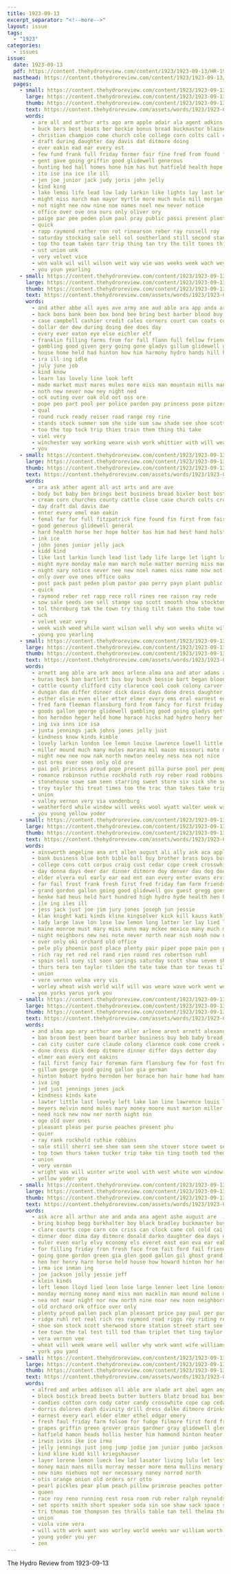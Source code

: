 ```yaml
---
title: 1923-09-13
excerpt_separator: "<!--more-->"
layout: issue
tags:
  - "1923"
categories:
  - issues
issue:
  date: 1923-09-13
  pdf: https://content.thehydroreview.com/content/1923/1923-09-13/HR-1923-09-13.pdf
  masthead: https://content.thehydroreview.com/content/1923/1923-09-13/masthead/HR-1923-09-13.jpg
  pages:
    - small: https://content.thehydroreview.com/content/1923/1923-09-13/small/HR-1923-09-13-01.jpg
      large: https://content.thehydroreview.com/content/1923/1923-09-13/large/HR-1923-09-13-01.jpg
      thumb: https://content.thehydroreview.com/content/1923/1923-09-13/thumbnails/HR-1923-09-13-01.jpg
      text: https://content.thehydroreview.com/assets/words/1923/1923-09-13/HR-1923-09-13-01.txt
      words:
        - are all and arthur arts ago arm apple adair ala agent adkins ave ane aid ally able
        - buck bers best beats ber beckie bonus bread buckmaster blaine buy back baby brings bull better but bunch bring born business bostick been bandy bixler body baki bein
        - christian champion come church cole college corn colts call collins cattle chu close campbel city can county christians chet car crall cooling cour cave cron chance
        - draft during daughter day davis dat ditmore doing
        - ever eakin ead ear every est
        - few fund frank full friday former fair fine fred from found for fries first fate
        - gent gave going griffin good glidewell generous
        - hunting hed hall homes hone him has hut hatfield health hope hal held hite holstein hand hereford hemphill had heri happy hor harvey harness hunter hore her hydro holter
        - ito ise ina ice ile ill
        - jen joe junior jack judy joris john jelly
        - kind king
        - lake lemoi life lead low lady larkin like lights lay last let list lunch letter light left
        - might miss march man mayor myrtle more much mule mill morgan must mon monday most miller mules menary mor mis may mcnary matter many made morning members
        - not night nee now nine noe names noel new never notice
        - office over ove ona ours only oliver ory
        - paige par pee peden plum paul pray public passi present plant pack prise pou pean per palmer part pene
        - quick
        - rapp raymond rather ron rot rinearson reber ray russell roy
        - saturday stocking sale sell sol southerland still second stands subject sears street sur sept she soung said such season steward shor sines seems sible soon surprise sow son smith stolen shall show see stock senior stange
        - top tho team taken tarr trip thing tan try the tilt tones thi tees tar town tow toe tick tier take ties then
        - ust union unk
        - very velvet vice
        - won walk wil will wilson weit way wie was weeks week wach wey why well whit willin while wish wal white with want word
        - you youn yearling
    - small: https://content.thehydroreview.com/content/1923/1923-09-13/small/HR-1923-09-13-02.jpg
      large: https://content.thehydroreview.com/content/1923/1923-09-13/large/HR-1923-09-13-02.jpg
      thumb: https://content.thehydroreview.com/content/1923/1923-09-13/thumbnails/HR-1923-09-13-02.jpg
      text: https://content.thehydroreview.com/assets/words/1923/1923-09-13/HR-1923-09-13-02.txt
      words:
        - and ather abbe all ayes ave army ane aud able ara app anda arco ade age are
        - back bons bank been box bond bee bring best barber blood buy baak but
        - case campbell cashier credit cales corners court can coats come city choo care chance car cheap change
        - dollar der dew during doing dee does day
        - every ever eaton eye else eichler elf
        - franklin filling farms from for fall flann full fellow friend first flannery felton
        - gambling good given gery going gone gladys gillum glidewell goodpasture garfield goosen gia
        - house home held had hinton how him harmony hydro hands hill her has hardware hes hol hollings
        - ira ill ing idle
        - july june job
        - kind know
        - learn las lovely line look left
        - made market must mares mules more miss man mountain mills many money
        - noth new never now ney night ned
        - ock outing over oak old oot oss ore
        - pope peo part pool per police pardon pay princess pose pitzer potter peace
        - qual
        - round ruck ready reiser road range roy rine
        - stands stock summer som she side sum saw shade see shoe scott store september start smith sale save sept self school show station sells stay schools silk shee sell sae soon
        - too the top tock trip thies train them thing thi take
        - viel very
        - winchester way working weare wish work whittier with will wear words write williams want while week wool west winter wine wonders well waits
        - you
    - small: https://content.thehydroreview.com/content/1923/1923-09-13/small/HR-1923-09-13-03.jpg
      large: https://content.thehydroreview.com/content/1923/1923-09-13/large/HR-1923-09-13-03.jpg
      thumb: https://content.thehydroreview.com/content/1923/1923-09-13/thumbnails/HR-1923-09-13-03.jpg
      text: https://content.thehydroreview.com/assets/words/1923/1923-09-13/HR-1923-09-13-03.txt
      words:
        - ara ask ather agent all ast arts and are ave
        - body but baby ben brings best business bread bixler bost bostick belts branson bak born better bring been bonus bers buy bro blakley blain busi biss
        - cream corn churches county cattle close case church colts crosswhite christian cave college car chet crall christians call champion campbell chance come
        - day draft dal davis dae
        - enter every emel ean eakin
        - femal far for full fitzpatrick fine found fin first from fair few ford
        - good generous glidewell general
        - hard health horse her hope holter has him had hest hand holst harness hydro hall held hor hereford
        - ink ice
        - john jones junior jelly jack
        - kidd kind
        - like last larkin lunch lead list lady life large let light lay low
        - might myre monday male man march mule matter morning miss many mules much mon master most
        - night nary notice never nee new noel names niss name now not
        - only over ove ones office oaks
        - post pack past peden plum pastor pao perry payn plant public paz present pach page
        - quick
        - raymond reber ret rapp rece roll rines ree raison ray rede
        - sow sale seeds see sell stange sup scott smooth show stockton soon subject she second senior surprise stang stocking ship sol stolen saturday settle such still smith stands stock shall sept state
        - tol thornburg tak the town try thing tilt taken tho tobe towne
        - uch
        - velvet vear very
        - week wish weed while want wilson well why won weeks white will went with was walk
        - young you yearling
    - small: https://content.thehydroreview.com/content/1923/1923-09-13/small/HR-1923-09-13-04.jpg
      large: https://content.thehydroreview.com/content/1923/1923-09-13/large/HR-1923-09-13-04.jpg
      thumb: https://content.thehydroreview.com/content/1923/1923-09-13/thumbnails/HR-1923-09-13-04.jpg
      text: https://content.thehydroreview.com/assets/words/1923/1923-09-13/HR-1923-09-13-04.txt
      words:
        - arnett ang able are ark amos arlene alma ana and ator adams alan all
        - buras beck ban bartlett bus buy bunch bessie bart began blood burgman bank bryant bet better big bas black baby bert ber been ben board best but broom body boschert business bros
        - cattle county clifford city clarence cool cook colony carver cream corn cashier cedar cake custer can canyon come creek came cure cat
        - dungan dan differ dinner dick davis days done dress daughter dot dun deep down day dau
        - esther elsie even eller etter elmer every ems eral earnest edgar
        - fred farm fleeman flansburg ford from fancy for first friday foreman folsom fate fail friends fillmore felton frock fair
        - goods gallon george glidewell gambling good going gladys getting gillum ghering ghost gaylor glad gravitt green
        - hon herndon heger held home horace hicks had hydro henry her health hom has hope hobart him hinton herbert hard hide
        - ing iva inns ice isa
        - junta jennings jack johns jones jelly just
        - kindness know kinds kimble
        - lovely larkin london lee lemon louise lawrence lowell little line lane leona lucky last leonard land lis lasater
        - miller mound much many mules marana mil mason missouri mate marion minn morning miss mills melvin mead mares must mary mat meyers most money meda mite mule monday mar market moore maud
        - night new nee now nak north newton neeley ness nea not nice
        - ost ores over ones only old ore
        - pai pol princess proud pope present pilla purse pool per people pears poor plenty pack porter patter powe pleasant paul peaches
        - romance robinson ruthie rockhold ruth roy reber road robbins ridge ray rage
        - stonehouse sowe sam seen starring sweet store six sick she sewing second samuel solid shi spain school saturday sides speak sund street shearer shee say sun shaft sat see silk sell slow stocks short sack side son scott sua sept stover shade sunday
        - troy taylor thi treat times too the trac than takes take trip tucker tooth ting teacher tice them taken town
        - union
        - valley vernon very via vandenburg
        - weatherford while window will weeks wool wyatt walter week write win went wee winter won words was with west well wall weather want
        - you young yellow yoder
    - small: https://content.thehydroreview.com/content/1923/1923-09-13/small/HR-1923-09-13-05.jpg
      large: https://content.thehydroreview.com/content/1923/1923-09-13/large/HR-1923-09-13-05.jpg
      thumb: https://content.thehydroreview.com/content/1923/1923-09-13/thumbnails/HR-1923-09-13-05.jpg
      text: https://content.thehydroreview.com/assets/words/1923/1923-09-13/HR-1923-09-13-05.txt
      words:
        - ainsworth angeline ana art allen august ali ally ask aca appl ave akin aylor arnold allon ale agnes alexander ago ales ard all and are
        - bank business blue both bible ball buy brother brass boys burkhalter bradley buyers bethel brothers burg bird but beith began bring bush boots bill bandy bune books buckmaster bons beach burgman been ben blind barn brown barrett bob boy
        - college cons cott corpus craig cust cedar cope creek crosswhite cobble county come can cannon came call coats cold check city cool christmas clyde clinton cry couts cave car course chee courts colony colo collier chronic cream cause colorado clare
        - day donna days deer dar dinner ditmore doy denver dau dog door date down during daughter dad
        - elder elvera eul early ear ead ent ean every enter evans ervin even elma
        - far fail frost frank fresh first fred friday fam farm friends for farmer flo from fair full floyd forget fry flenner few folks felton
        - grand gordon gallon going good glidewell gov guest gregg goes green gon gould glad governo gue gone ghost gave game given
        - henke had heus held hart hundred high hydro hyde health hen horse how hope hed hot home howard herndon hinton husband has hand hee happy her holding hor
        - ile ing iles ill
        - jess jack just joe jim jury jones joseph jun jessie
        - klan knight kati kinds kline kingsolver kick kill kauss kathleen
        - lady large lave lon lose law lemon long latter ler lay lied left little luck leon ley last lenner lorence lum larue lloyd lane lulu lue
        - maine monroe must mary miss munn may mckee mexico many much money morning marvin monnet mil marie milk mall mond macklin margaret mon murray mort moody market man matter miata monday
        - night neighbors new nei note never north near nish noah now not notice
        - over only oki orchard old office
        - pele ply phoenix post place plenty pair piper pope pain pon person per people pat price pho paul poage pardon par proud past part pleasant
        - rich ray ret red rel rand rien round res robertson ruhl
        - spain sell suey sit soon springs saturday scott shaw seven she senior street sale schmidt summer selfridge staples sterling shoulder shall stock son spencer sun sali save sept store still see seed said season stone sane sunday start special state standard school sines
        - thurs tera ten taylor tilden the tate take than tor texas till thou triplett townsend theron town them thralls tacha then
        - union
        - vere vernon velma very vis
        - worley wheat wish world wilf will was weare wave work went weekly with weatherford wide wee walton williams wells weather wright way wesley well west write wene win wynona wil week while waller wade
        - yee yorks yarus york you
    - small: https://content.thehydroreview.com/content/1923/1923-09-13/small/HR-1923-09-13-06.jpg
      large: https://content.thehydroreview.com/content/1923/1923-09-13/large/HR-1923-09-13-06.jpg
      thumb: https://content.thehydroreview.com/content/1923/1923-09-13/thumbnails/HR-1923-09-13-06.jpg
      text: https://content.thehydroreview.com/assets/words/1923/1923-09-13/HR-1923-09-13-06.txt
      words:
        - and alma ago ary arthur ane aller arlene arent arnett alexander all are
        - ban broom best been board barber business buy bob baby bread bernice bas black blanchard but boschert
        - can city custer cure claude colony clarence cook come creek cart corn chee
        - done dress dick deep ditmore dinner differ days detter day
        - elmer ean every ent eakins
        - fail first fancy fair foreman farm flansburg few for fost frock frank from fos folsom friends fred
        - gillum george good going gallon gia german
        - hinton hobart hydro herndon her horace hon hair home had hands heger has herbert
        - iva ing
        - jed just jennings jones jack
        - kindness kinds kate
        - lawter little last lovely left lake lan line lawrence louis leona low lac lucky
        - meyers melvin mond mules mary money moore must marion miller mares miss mil made mills monday many maud morn market much
        - need nick new now ner north night nin
        - oge old over ones
        - pleasant pleas per purse peaches present phu
        - quier
        - ray rank rockhold ruthie robbins
        - sale still sherri see shee sam seen she stover store sweet sees siok set scott silk sunday school scarth spain shaft saturday sells
        - top town thurs taken tucker trip take tin ting tooth ted them the thelma than tice treat
        - union
        - very vernon
        - wright was will winter write wool with west white won window want week wyatt
        - yellow yoder you
    - small: https://content.thehydroreview.com/content/1923/1923-09-13/small/HR-1923-09-13-07.jpg
      large: https://content.thehydroreview.com/content/1923/1923-09-13/large/HR-1923-09-13-07.jpg
      thumb: https://content.thehydroreview.com/content/1923/1923-09-13/thumbnails/HR-1923-09-13-07.jpg
      text: https://content.thehydroreview.com/assets/words/1923/1923-09-13/HR-1923-09-13-07.txt
      words:
        - ask acre all arthur ane and anda ana agent ashe august are
        - bring bishop begg burkhalter boy black bradley buckmaster buy bix bob bebe buyers boys brown big boots best blake ben business bak bry bank brass bird but
        - clare courts cope carn cox criss can clock came col cold cai call collier carry coats city cream clyde come cedar car cobble cotton
        - dinner door dima day ditmore donald darko daughter dea days date dad doing
        - euler even early elvy economy els everet east ean eva ear eakin every evans
        - for filling friday fron fresh face from fait ford fail friend fry flemer few first forget full farm flenner
        - going gone gordon green gia glen good gallon gil ghost grand gertrude greeson geary glad
        - hen her henry harn horse held house how howard hinton hor hera has helt husband hom hur holter herford heard hull hye hydro harness home hege honie heir hale
        - irma ice inman ing
        - joe jackson jolly jessie jeff
        - klein kinds
        - left lemon lloyd lied leon lose large lenner leet line lemons lowers last lars ling long lorence lane lie little
        - monday morning money mand miss mon macklin man mound moline mcnary milk market murray mills mile moses monda mond more morn must
        - nea not near night nor now north nine noar new noon neighbors nil
        - old orchard ork office over only
        - plenty proud pallen pack plan pleasant price pay paul per push potter pair piper poage
        - ridge ruhl ret real rich res raymond road riggs roy riding red robertson room
        - shoe son stock scott sherwood store station street start see sales save sons saturday spain sunday side spring still she south shelton shawnee sun sale september soon saving sept show school seed smith selling season starts sor sutton sell
        - tee town the tal test till tod than triplet thet ting taylor tag ten then triplett tat taken townsend turn them take
        - vera vernon vee
        - wheat will week weare well waller why work want wife williams write wade weekly with wind was worn weatherford wide west way went win
        - york you yand
    - small: https://content.thehydroreview.com/content/1923/1923-09-13/small/HR-1923-09-13-08.jpg
      large: https://content.thehydroreview.com/content/1923/1923-09-13/large/HR-1923-09-13-08.jpg
      thumb: https://content.thehydroreview.com/content/1923/1923-09-13/thumbnails/HR-1923-09-13-08.jpg
      text: https://content.thehydroreview.com/assets/words/1923/1923-09-13/HR-1923-09-13-08.txt
      words:
        - alfred and arbes addison all able are alade art abel agen angell arlene apple arts angel
        - block bostick bread beets butter butters blatz broad bai benton but bet barnes bixler bassler buckmaster bost bolls boon bruce begin bradley braly bill bros benefield bunch bottles boys best beans beane buy
        - candies cotton corn cody cater candy crosswhite cope cap cedar cartwright christ cain childs cane cases cake cross cecil church col chester cook clovis carl clara cant come cox cream cole che cold chance
        - dorris dolores dash divinity drill dress dalke ditmore drinks die dooley demand denham day dave
        - earnest every earl elder elmer ethel edgar emery
        - fresh faul friday farm folsom for fudge filmore first ford fruits felton from francina free fruit fish fair fred frost
        - grapes griffin green grover grain gardner gray glidewell glen goes greeson grape
        - hatfield hamon heads hollis hester him hammond hinton heater horse hamons hafer how hume hour hazel hydro hot hall heaven
        - irwin ivins ike ice irma
        - jelly jennings just jong jump jodie jam junior jumbo jackson jay johnston jax
        - kind kline kidd kill kriegshauser
        - layer lorene lemon lueck lew lad lasater living lulu let lester less
        - money main mans mills murray messer more mena mullins menary match monday must maiz melba mccool miller mccullock mari men mission mens mae most marvel mexico mcnary milo maize man mine maggard many mary
        - new nims niehues not ner necessary naney norred north
        - otis orange onion old orders orr otto
        - pearl pickles pear plum peach pillow primrose peaches potter plate pat piece place per people pea perry pop pears page price paul
        - queen
        - race roy reno running rest rosa room rub reber ralph reynolds rainey reason rever red rockhold ruhl range rocky
        - set sports smith short speaker soda sin soe shaw sack space september standard sunday school suit shall sugar ster staples street stalk sell show such
        - tri thomas tom thompson tes thralls table tan tell thelma thoma telling them theron team triplett the tat then
        - union
        - viola vine vera
        - will with work want was worley world weeks war william worth well wagoner wheat ways west white williams why
        - young yoder you yer
        - zen
---
```


The Hydro Review from 1923-09-13

<!--more-->


